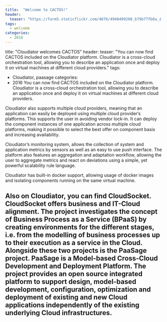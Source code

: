 ```yaml
---
title:  "Welcome to CACTOS!"
header:
  teaser: "https://farm5.staticflickr.com/4076/4940499208_b79b77fb0a_z.jpg"
tags:
  - welcome
categories: 
  - 2016
---
```

title:  "Cloudiator welcomes CACTOS"
header:
  teaser: "You can now find CACTOS included on the Cloudiator platform. Cloudiator is a cross-cloud orchestration tool, allowing you to describe an application once and deploy it on virtual machines at different cloud providers."
tags:
  - Cloudiator, paasage
categories: 
  - 2016
  You can now find CACTOS included on the Cloudiator platform. Cloudiator is a cross-cloud orchestration tool, allowing you to describe an application once and deploy it on virtual machines at different cloud providers.

Cloudiator also supports multiple cloud providers, meaning that an application can easily be deployed using multiple cloud provider‘s platforms. This supports the user in avoiding vendor lock-in. It can deploy the component instances of one application across multiple cloud platforms, making it possible to select the best offer on component basis and increasing availability.

Cloudiator’s monitoring system, allows the collection of system and application metrics by sensors as well as an easy to use push interface. The platform also features an aggregation and adaptation workflow, allowing the user to aggregate metrics and react on deviations using a simple, yet powerful scalability rule language.

Cloudiator has built-in docker support, allowing usage of docker images and isolating components running on the same virtual machine.

Also on Cloudiator, you can find CloudSocket. CloudSocket offers business and IT-Cloud alignment. The project investigates the concept of Business Process as a Service (BPaaS) by creating environments for the different stages, i.e. from the modelling of business processes up to their execution as a service in the Cloud. Alongside these two projects is the PaaSage project. PaaSage is a Model-based Cross-Cloud Development and Deployment Platform. The project provides an open source integrated platform to support design, model-based development, configuration, optimization and deployment of existing and new Cloud applications independently of the existing underlying Cloud infrastructures.
---
